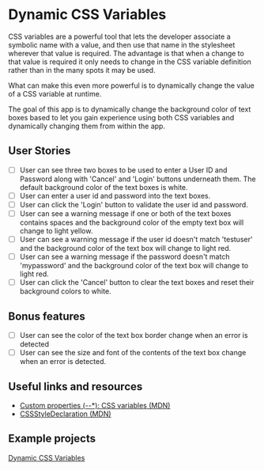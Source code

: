 # Dynamic CSS Variables

CSS variables are a powerful tool that lets the developer associate a symbolic
name with a value, and then use that name in the stylesheet wherever that
value is required. The advantage is that when a change to that value is
required it only needs to change in the CSS variable definition rather than in
the many spots it may be used.

What can make this even more powerful is to dynamically change the value of a
CSS variable at runtime.

The goal of this app is to dynamically change the background color of text boxes
based to let you gain experience using both CSS variables and dynamically
changing them from within the app.

## User Stories

- [ ] User can see three two boxes to be used to enter a User ID and Password
      along with 'Cancel' and 'Login' buttons underneath them. The default background
      color of the text boxes is white.
- [ ] User can enter a user id and password into the text boxes.
- [ ] User can click the 'Login' button to validate the user id and password.
- [ ] User can see a warning message if one or both of the text boxes contains
      spaces and the background color of the empty text box will change to light
      yellow.
- [ ] User can see a warning message if the user id doesn't match 'testuser'
      and the background color of the text box will change to light red.
- [ ] User can see a warning message if the password doesn't match 'mypassword'
      and the background color of the text box will change to light red.
- [ ] User can click the 'Cancel' button to clear the text boxes and reset
      their background colors to white.

## Bonus features

- [ ] User can see the color of the text box border change when an error is
      detected
- [ ] User can see the size and font of the contents of the text box change
      when an error is detected.

## Useful links and resources

- [Custom properties (--\*): CSS variables (MDN)](https://developer.mozilla.org/en-US/docs/Web/CSS/--*)
- [CSSStyleDeclaration (MDN)](https://developer.mozilla.org/en-US/docs/Web/API/CSSStyleDeclaration)

## Example projects

[Dynamic CSS Variables](https://codepen.io/gordawn/pen/oOWBXX)
